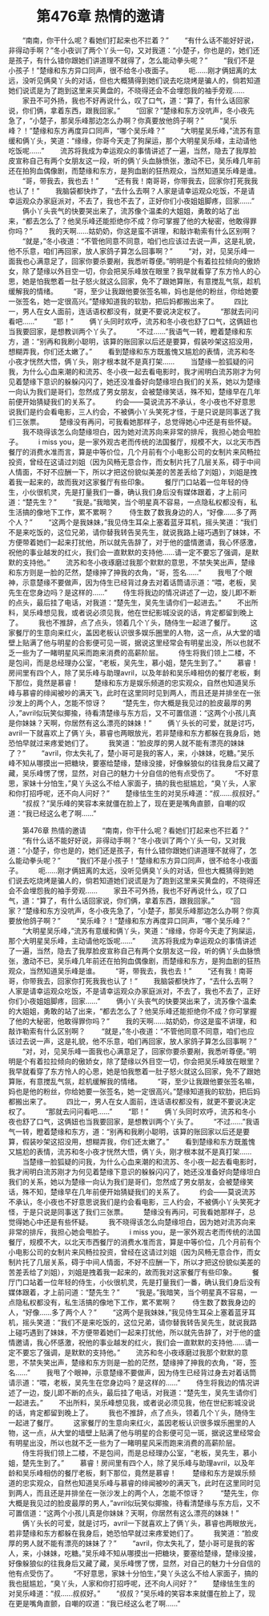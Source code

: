 # 　　第476章 热情的邀请
　　“南南，你干什么呢？看她们打起来也不拦着？”
　　“有什么话不能好好说，非得动手啊？”冬小夜训了两个丫头一句，又对我道：“小楚子，你也是的，她们还是孩子，有什么错你跟她们讲道理不就得了，怎么能动拳头呢？”
　　“我们不是小孩子！”楚缘和东方异口同声，很不给冬小夜面子。
　　呃……刚才俩妞离的太远，没听见俩臭丫头的对话，但也大概猜得到她们说去吃烧烤是骗人的，倘若知道她们说谎是为了跑到这里来买黄盘的，不晓得还会不会埋怨我的袖手旁观……
　　家丑不可外扬，我也不好再说什么，叹了口气，道：“算了，有什么话回家说，你们俩，拿着东西，跟我回家。”
　　“回家？”楚缘和东方没吭声，冬小夜先急了，“小楚子，那吴乐峰那边怎么办啊？你真要放他鸽子啊？”
　　“吴乐峰？！”楚缘和东方再度异口同声，“哪个吴乐峰？”
　　“大明星吴乐峰，”流苏有意缓和俩丫头，笑道：“缘缘，你哥今天走了狗屎运，那个大明星吴乐峰，主动请他吃饭呢……”
　　流苏将我成为幸运观众的事情讲述了一遍，当然，隐去了我厚脸皮宣称自己有两个女朋友这一段，听的俩丫头血脉愤张，激动不已，吴乐峰几年前还在拍狗血偶像剧，而楚缘和东方，是狗血剧的狂热观众，当然知道吴乐峰是谁。
　　“哥，带我去，我也去！”
　　“还有我！南哥哥，你带我去，回家你打死我我也认了！”
　　我脑袋都快炸了，“去什么去啊？人家是请幸运观众吃饭，不是请幸运观众办家庭派对，不去了，我也不去了，正好你们小夜姐姐脚疼，回家……”
　　俩小丫头丧气的快要哭出来了，流苏像个温柔的大姐姐，勇敢的站了出来，“都去怎么了？他吴乐峰还能拒绝你不成？你可掌握了他的大秘密，他敢得罪你吗？”
　　我的天啊……姑奶奶，你这是蛮不讲理，和敲诈勒索有什么区别啊？
　　“就是，”冬小夜道：“不管他同意不同意，咱们也应该过去说一声，这是礼貌，他不乐意，咱们再回家，放人家鸽子算怎么回事啊？”
　　“对，对，见吴乐峰一面我也心满意足了，回家你要杀要剐，我悉听尊便。”明明是个有着拉拉倾向的傲娇女，除了楚缘以外目空一切，你会把吴乐峰放在眼里？我早就看穿了东方怜人的心思，她是怕我憋着一肚子怒火就这么回家，免不了跟她算账，有意搅乱气氛，趁机缓解我的情绪。
　　“哥，至少让我跟他要张签名嘛，妈也是他的粉丝，你给她要一张签名，她一定很高兴。”楚缘知道我的软肋，把后妈都搬出来了。
　　四比一，男人在女人面前，连话语权都没有，就更不要说决定权了。
　　“那就去问问看吧……”
　　“耶！”
　　俩丫头同时欢呼，流苏和冬小夜也舒了口气，这俩妞也当我要回家，是想教训两个丫头了。
　　“不过……”我语气一转，瞪着楚缘和东方，道：“别再和我刷小聪明，该算的账回家以后还是要算，假装吵架这招没用，想糊弄我，你们还太嫩了。”
　　看到楚缘和东方既羞愧又尴尬的表情，流苏和冬小夜才恍然大悟，俩丫头，刚才根本就不是真打架……
　　当楚缘一脸狐疑的问我，为什么心血来潮的和流苏、冬小夜一起去看电影时，我才闹明白流苏刚才为何见着楚缘下意识的躲躲闪闪了，她还没准备好向楚缘坦白我们的关系，她以为楚缘一向认为我们是哥们，忽然成了男女朋友，会被楚缘笑话，殊不知，楚缘早在几年前便开始猜疑我们的关系了。
　　约会——莫说流苏不承认，冬小夜也不好意思说我们是约会看电影，三人约会，不被俩小丫头笑死才怪，于是只说是同事送了我们三张票。
　　楚缘没有再问，可我看她那样子，总觉得她心中还是有些怀疑。
　　我不晓得该怎么向楚缘坦白，因为她对流苏向来非常的排斥，我担心她会甩脸子。
　　i miss you，是一家外观古老而传统的法国餐厅，规模不大，以北天市西餐厅的消费水准而言，算是中等价位，几个月前有个小电影公司的女制片来风畅拉投资，曾经在这请过刘姐（因为风畅无意合作，而女制片托了几层关系，碍于中间人情面，不好不应酬一下，所以才把这份貌似美差的苦差丢给了刘姐），刘姐是拽着我一起来的，故而我对这家餐厅有些印象。
　　餐厅门口站着一位年轻的侍生，小伙很机灵，先是打量我们一番，确认我们身后没有媒体跟着，才上前问道：“楚先生？”
　　“我是。”我暗笑，当个明星真不容易，一点隐私权都没有，私生活搞的像地下工作，累不累啊？
　　侍生数了数我身边的人，“好像……多了两个人？”
　　“这两个是我妹妹，”我见侍生耳朵上塞着蓝牙耳机，摇头笑道：“我们不是来吃饭的，这位兄弟，请你替我转告吴先生，就说我路上碰巧遇到了妹妹，不方便带着她们一起来打扰他，所以就先告辞了，对于他的盛情邀请，我心怀感激，祝他的事业越发的红火，我们会一直默默的支持他……请一定不要忘了强调，是默默的支持他。”
　　流苏和冬小夜琢磨过我那个默默的意思，不禁失笑出声，楚缘和东方则是一脸的茫然，楚缘抻了抻我的衣角，“哥，签名……”
　　我甩了个眼神，示意楚缘不要做声，因为侍生已经背过身去对着话筒请示道：“喂，老板，吴先生在您身边吗？是这样的……”
　　侍生将我边的情况讲述了一边，旋儿即不断的点头，最后挂了电话，对我道：“楚先生，吴先生请你们一起进去。”
　　不出所料，吴乐峰想见我，或者说必须见我，他在世纪影城没说的话，肯定都留到晚上了。
　　我也不推辞，点了点头，领着几个丫头，随侍生一起进了餐厅。
　　这家餐厅的生意向来红火，盖因老板认识很多娱乐圈里的人物，这一点，从大堂的墙壁上贴满了他与明星的合影便可见一斑，据说这里经常会有明星出没，所以也就不乏一些为了一睹明星风采而跑来消费的高薪阶层。
　　侍生将我们领上二楼，不是包间，而是总经理办公室，“老板，吴先生，慕小姐，楚先生到了。”
　　慕睿！房间里有四个人，除了吴乐峰与助理avril，以及年龄和吴乐峰相仿的餐厅老板，剩下那位，竟然是慕睿！
　　楚缘和东方是娱乐频道的忠实观众，自然也知道吴乐峰与慕睿的绯闻被吵的满天飞，此时在这里同时见到两人，而且还是并排坐在一张沙发上的两个人，怎能不惊讶？
　　“楚先生，你大概是我见过的脸皮最厚的男人，”avril似玩笑似揶揄，待看清楚缘与东方后，又不可置信道：“这两个小孩儿真是你妹妹？天啊，你居然有这么漂亮的妹妹！”
　　俩丫头长的可爱，就是讨巧，avril一下就喜欢上了俩丫头，慕睿也两眼放光，若非楚缘和东方都躲在我身后，她恐怕早就过来疼爱她们了。
　　我笑道：“脸皮厚的男人就不能有漂亮的妹妹了？”
　　“avril，你太失礼了，楚小哥可是我的客人，来，小妹妹，吃糖。”吴乐峰不知从哪摸出一把糖块，要塞给楚缘，楚缘没接，好像躲狼似的往我身后又藏了藏，吴乐峰愣了愣，显然，对自己的魅力十分自信的他有点受伤了。
　　“不好意思，家妹十分怕生，”臭丫头这么不给人家面子，搞的我也挺尴尬，“臭丫头，人家和你打招呼呢，还不向人问好？”
　　楚缘怯生生的对吴乐峰道：“叔……叔叔好。”
　　“叔叔？”吴乐峰的笑容本来就僵在脸上了，现在更是嘴角直颤，自嘲的叹道：“我已经这么老了啊……”

　　第476章 热情的邀请
　　“南南，你干什么呢？看她们打起来也不拦着？”
　　“有什么话不能好好说，非得动手啊？”冬小夜训了两个丫头一句，又对我道：“小楚子，你也是的，她们还是孩子，有什么错你跟她们讲道理不就得了，怎么能动拳头呢？”
　　“我们不是小孩子！”楚缘和东方异口同声，很不给冬小夜面子。
　　呃……刚才俩妞离的太远，没听见俩臭丫头的对话，但也大概猜得到她们说去吃烧烤是骗人的，倘若知道她们说谎是为了跑到这里来买黄盘的，不晓得还会不会埋怨我的袖手旁观……
　　家丑不可外扬，我也不好再说什么，叹了口气，道：“算了，有什么话回家说，你们俩，拿着东西，跟我回家。”
　　“回家？”楚缘和东方没吭声，冬小夜先急了，“小楚子，那吴乐峰那边怎么办啊？你真要放他鸽子啊？”
　　“吴乐峰？！”楚缘和东方再度异口同声，“哪个吴乐峰？”
　　“大明星吴乐峰，”流苏有意缓和俩丫头，笑道：“缘缘，你哥今天走了狗屎运，那个大明星吴乐峰，主动请他吃饭呢……”
　　流苏将我成为幸运观众的事情讲述了一遍，当然，隐去了我厚脸皮宣称自己有两个女朋友这一段，听的俩丫头血脉愤张，激动不已，吴乐峰几年前还在拍狗血偶像剧，而楚缘和东方，是狗血剧的狂热观众，当然知道吴乐峰是谁。
　　“哥，带我去，我也去！”
　　“还有我！南哥哥，你带我去，回家你打死我我也认了！”
　　我脑袋都快炸了，“去什么去啊？人家是请幸运观众吃饭，不是请幸运观众办家庭派对，不去了，我也不去了，正好你们小夜姐姐脚疼，回家……”
　　俩小丫头丧气的快要哭出来了，流苏像个温柔的大姐姐，勇敢的站了出来，“都去怎么了？他吴乐峰还能拒绝你不成？你可掌握了他的大秘密，他敢得罪你吗？”
　　我的天啊……姑奶奶，你这是蛮不讲理，和敲诈勒索有什么区别啊？
　　“就是，”冬小夜道：“不管他同意不同意，咱们也应该过去说一声，这是礼貌，他不乐意，咱们再回家，放人家鸽子算怎么回事啊？”
　　“对，对，见吴乐峰一面我也心满意足了，回家你要杀要剐，我悉听尊便。”明明是个有着拉拉倾向的傲娇女，除了楚缘以外目空一切，你会把吴乐峰放在眼里？我早就看穿了东方怜人的心思，她是怕我憋着一肚子怒火就这么回家，免不了跟她算账，有意搅乱气氛，趁机缓解我的情绪。
　　“哥，至少让我跟他要张签名嘛，妈也是他的粉丝，你给她要一张签名，她一定很高兴。”楚缘知道我的软肋，把后妈都搬出来了。
　　四比一，男人在女人面前，连话语权都没有，就更不要说决定权了。
　　“那就去问问看吧……”
　　“耶！”
　　俩丫头同时欢呼，流苏和冬小夜也舒了口气，这俩妞也当我要回家，是想教训两个丫头了。
　　“不过……”我语气一转，瞪着楚缘和东方，道：“别再和我刷小聪明，该算的账回家以后还是要算，假装吵架这招没用，想糊弄我，你们还太嫩了。”
　　看到楚缘和东方既羞愧又尴尬的表情，流苏和冬小夜才恍然大悟，俩丫头，刚才根本就不是真打架……
　　当楚缘一脸狐疑的问我，为什么心血来潮的和流苏、冬小夜一起去看电影时，我才闹明白流苏刚才为何见着楚缘下意识的躲躲闪闪了，她还没准备好向楚缘坦白我们的关系，她以为楚缘一向认为我们是哥们，忽然成了男女朋友，会被楚缘笑话，殊不知，楚缘早在几年前便开始猜疑我们的关系了。
　　约会——莫说流苏不承认，冬小夜也不好意思说我们是约会看电影，三人约会，不被俩小丫头笑死才怪，于是只说是同事送了我们三张票。
　　楚缘没有再问，可我看她那样子，总觉得她心中还是有些怀疑。
　　我不晓得该怎么向楚缘坦白，因为她对流苏向来非常的排斥，我担心她会甩脸子。
　　i miss you，是一家外观古老而传统的法国餐厅，规模不大，以北天市西餐厅的消费水准而言，算是中等价位，几个月前有个小电影公司的女制片来风畅拉投资，曾经在这请过刘姐（因为风畅无意合作，而女制片托了几层关系，碍于中间人情面，不好不应酬一下，所以才把这份貌似美差的苦差丢给了刘姐），刘姐是拽着我一起来的，故而我对这家餐厅有些印象。
　　餐厅门口站着一位年轻的侍生，小伙很机灵，先是打量我们一番，确认我们身后没有媒体跟着，才上前问道：“楚先生？”
　　“我是。”我暗笑，当个明星真不容易，一点隐私权都没有，私生活搞的像地下工作，累不累啊？
　　侍生数了数我身边的人，“好像……多了两个人？”
　　“这两个是我妹妹，”我见侍生耳朵上塞着蓝牙耳机，摇头笑道：“我们不是来吃饭的，这位兄弟，请你替我转告吴先生，就说我路上碰巧遇到了妹妹，不方便带着她们一起来打扰他，所以就先告辞了，对于他的盛情邀请，我心怀感激，祝他的事业越发的红火，我们会一直默默的支持他……请一定不要忘了强调，是默默的支持他。”
　　流苏和冬小夜琢磨过我那个默默的意思，不禁失笑出声，楚缘和东方则是一脸的茫然，楚缘抻了抻我的衣角，“哥，签名……”
　　我甩了个眼神，示意楚缘不要做声，因为侍生已经背过身去对着话筒请示道：“喂，老板，吴先生在您身边吗？是这样的……”
　　侍生将我边的情况讲述了一边，旋儿即不断的点头，最后挂了电话，对我道：“楚先生，吴先生请你们一起进去。”
　　不出所料，吴乐峰想见我，或者说必须见我，他在世纪影城没说的话，肯定都留到晚上了。
　　我也不推辞，点了点头，领着几个丫头，随侍生一起进了餐厅。
　　这家餐厅的生意向来红火，盖因老板认识很多娱乐圈里的人物，这一点，从大堂的墙壁上贴满了他与明星的合影便可见一斑，据说这里经常会有明星出没，所以也就不乏一些为了一睹明星风采而跑来消费的高薪阶层。
　　侍生将我们领上二楼，不是包间，而是总经理办公室，“老板，吴先生，慕小姐，楚先生到了。”
　　慕睿！房间里有四个人，除了吴乐峰与助理avril，以及年龄和吴乐峰相仿的餐厅老板，剩下那位，竟然是慕睿！
　　楚缘和东方是娱乐频道的忠实观众，自然也知道吴乐峰与慕睿的绯闻被吵的满天飞，此时在这里同时见到两人，而且还是并排坐在一张沙发上的两个人，怎能不惊讶？
　　“楚先生，你大概是我见过的脸皮最厚的男人，”avril似玩笑似揶揄，待看清楚缘与东方后，又不可置信道：“这两个小孩儿真是你妹妹？天啊，你居然有这么漂亮的妹妹！”
　　俩丫头长的可爱，就是讨巧，avril一下就喜欢上了俩丫头，慕睿也两眼放光，若非楚缘和东方都躲在我身后，她恐怕早就过来疼爱她们了。
　　我笑道：“脸皮厚的男人就不能有漂亮的妹妹了？”
　　“avril，你太失礼了，楚小哥可是我的客人，来，小妹妹，吃糖。”吴乐峰不知从哪摸出一把糖块，要塞给楚缘，楚缘没接，好像躲狼似的往我身后又藏了藏，吴乐峰愣了愣，显然，对自己的魅力十分自信的他有点受伤了。
　　“不好意思，家妹十分怕生，”臭丫头这么不给人家面子，搞的我也挺尴尬，“臭丫头，人家和你打招呼呢，还不向人问好？”
　　楚缘怯生生的对吴乐峰道：“叔……叔叔好。”
　　“叔叔？”吴乐峰的笑容本来就僵在脸上了，现在更是嘴角直颤，自嘲的叹道：“我已经这么老了啊……”
